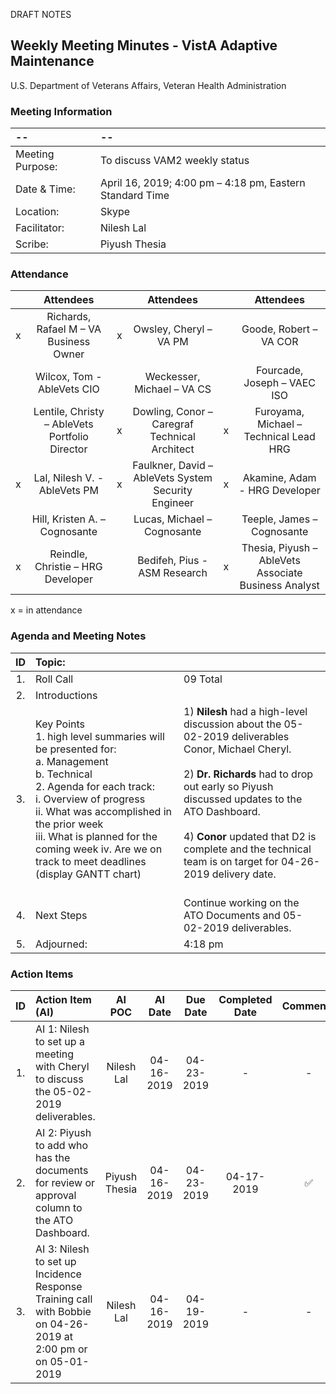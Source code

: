 DRAFT NOTES


## Weekly Meeting Minutes  - VistA Adaptive Maintenance
U.S. Department of Veterans Affairs, Veteran Health Administration


### Meeting Information
| -- | -- |
|:---|:---|
| Meeting Purpose: | To discuss VAM2 weekly status  |
| Date & Time: | April 16, 2019; 4:00 pm – 4:18 pm, Eastern Standard Time |
| Location:	| Skype | 
| Facilitator:	| Nilesh Lal |
| Scribe: | Piyush Thesia |


### Attendance

|  | Attendees |  | Attendees	|  | Attendees |
|:---:|:---:|:---:|:---:|:---:|:---:|
| x | Richards, Rafael M – VA Business Owner | x | Owsley, Cheryl – VA PM |  | Goode, Robert – VA COR |
|   | Wilcox, Tom - AbleVets CIO |  | Weckesser, Michael – VA CS |  | Fourcade, Joseph – VAEC ISO |
|  | Lentile, Christy – AbleVets Portfolio Director | x | Dowling, Conor – Caregraf Technical Architect | x | Furoyama, Michael – Technical Lead HRG | 
| x | Lal, Nilesh V. - AbleVets PM | x | Faulkner, David – AbleVets System Security Engineer | x | Akamine, Adam - HRG Developer |
|  | Hill, Kristen A. – Cognosante |  | Lucas, Michael – Cognosante  |  | Teeple, James – Cognosante |
| x | Reindle, Christie – HRG Developer |  | Bedifeh, Pius - ASM Research  | x | Thesia, Piyush – AbleVets Associate Business Analyst |

x = in attendance




### Agenda and Meeting Notes

| ID | Topic: |  |
|:---:|:---|:---|
| 1. | Roll Call | 09 Total |
| 2. | Introductions |  | 
| 3. | Key Points </br> 1.	high level summaries will be presented for: </br> a.	Management </br> b.	Technical </br> 2.	Agenda for each track: </br> i.	Overview of progress </br> ii.	What was accomplished in the prior week </br> iii.	What is planned for the coming week iv.	Are we on track to meet deadlines (display GANTT chart) | 1) **Nilesh** had a high-level discussion about the 05-02-2019 deliverables Conor, Michael Cheryl.  </br> </br> 2) **Dr. Richards** had to drop out early so Piyush discussed updates to the ATO Dashboard.  </br> </br> 4) **Conor** updated that D2 is complete and the technical team is on target for 04-26-2019 delivery date.  </br> </br> |
| 4. |	Next Steps | Continue working on the ATO Documents and 05-02-2019 deliverables.   |
| 5. | Adjourned: | 4:18 pm |



### Action Items

| ID | Action Item (AI) | AI POC | AI Date | Due Date | Completed Date | Comments |
|:---:|:---|:---:|:---:|:---:|:---:|:---:|
| 1. | AI 1: Nilesh to set up a meeting with Cheryl to discuss the 05-02-2019 deliverables. | Nilesh Lal | 04-16-2019 | 04-23-2019 | - | - | 
| 2. | AI 2:  Piyush to add who has the documents for review or approval column to the ATO Dashboard. | Piyush Thesia | 04-16-2019 | 04-23-2019 | 04-17-2019 | :white_check_mark: |
| 3. | AI 3:  Nilesh to set up Incidence Response Training call with Bobbie on 04-26-2019 at 2:00 pm or on 05-01-2019 | Nilesh Lal | 04-16-2019 | 04-19-2019 | - | - |

